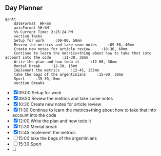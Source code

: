 ## Day Planner
```mermaid
gantt
    dateFormat  HH-mm
    axisFormat %H:%M
    %% Current Time: 3:25:24 PM
    section Tasks
    Setup for work     :09-00, 50mm
    Review the metrics and take some notes     :09-50, 40mm
    Create new notes for article review     :10-30, 60mm
    Continue to learn the metrics+thing about how to take that into account into the code     :11-30, 30mm
    Write the plan and how todo it     :12-00, 30mm
    Mental break     :12-30, 15mm
    Implement the metrics     :12-45, 135mm
    take the bags of the argentinians     :15-00, 30mm
    Sport     :15-30, 0mm
    section Breaks

```

- [x] 09:00 Setup for work
- [x] 09:50 Review the metrics and take some notes
- [x] 10:30 Create new notes for article review
- [x] 11:30 Continue to learn the metrics+thing about how to take that into account into the code
- [x] 12:00 Write the plan and how todo it
- [x] 12:30 Mental break
- [x] 12:45 Implement the metrics
- [ ] 15:00 take the bags of the argentinians
- [ ] 15:30 Sport
- [ ] 
